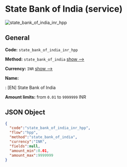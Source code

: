 
# State Bank of India (service) 
![state_bank_of_india_inr_hpp](https://static.openfintech.io/payment_methods/state_bank_of_india_inr_hpp/logo.svg?w=400&c=v0.59.26#w200)  

## General 
 
**Code:** `state_bank_of_india_inr_hpp` 
 
**Method:** `state_bank_of_india` 
 [show -->](/payment-methods/state_bank_of_india/) 
 
**Currency:** `INR` [show -->](/currencies/INR/) 
 
**Name:** 
 
:	[EN] State Bank of India 
 
**Amount limits:** from `0.01` to `9999999` INR 

## JSON Object 

```json
{
  "code":"state_bank_of_india_inr_hpp",
  "flow":"hpp",
  "method":"state_bank_of_india",
  "currency":"INR",
  "fields":null,
  "amount_min":0.01,
  "amount_max":9999999
}
```  
